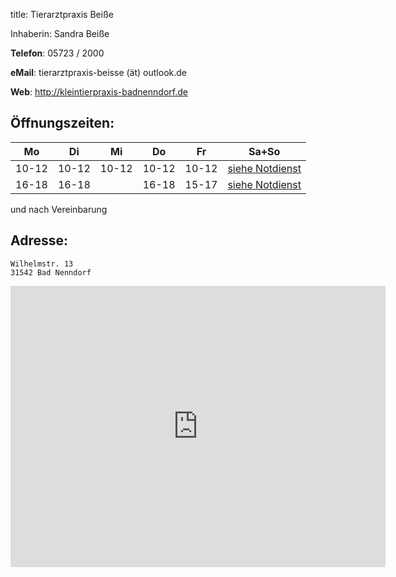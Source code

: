 title: Tierarztpraxis Beiße

Inhaberin: Sandra Beiße

**Telefon**:   05723 / 2000

**eMail**: tierarztpraxis-beisse (ät) outlook.de

**Web**: <http://kleintierpraxis-badnenndorf.de>


Öffnungszeiten:
---------------

|  Mo   |  Di   |  Mi   |  Do   |  Fr   |           Sa+So                      |
| ----- | ----- | ----- | ----- | ----- | ------------------------------------ |
| 10-12 | 10-12 | 10-12 | 10-12 | 10-12 | [siehe Notdienst](../notdienst.html) |
| 16-18 | 16-18 |       | 16-18 | 15-17 | [siehe Notdienst](../notdienst.html) |

und nach Vereinbarung

Adresse:
---------

    Wilhelmstr. 13
    31542 Bad Nenndorf

<iframe src="https://www.google.com/maps/embed?pb=!1m18!1m12!1m3!1d38996.371706393635!2d9.36468015717906!3d52.34732951198997!2m3!1f0!2f0!3f0!3m2!1i1024!2i768!4f13.1!3m3!1m2!1s0x47b07f5eb34332c3%3A0xc5652b4e6185ad4c!2sDr.med.vet.+Sandra+Bei%C3%9Fe+Tier%C3%A4rztin!5e0!3m2!1sde!2sde!4v1455277107273" width="600" height="450" frameborder="0" style="border:0" allowfullscreen></iframe>
